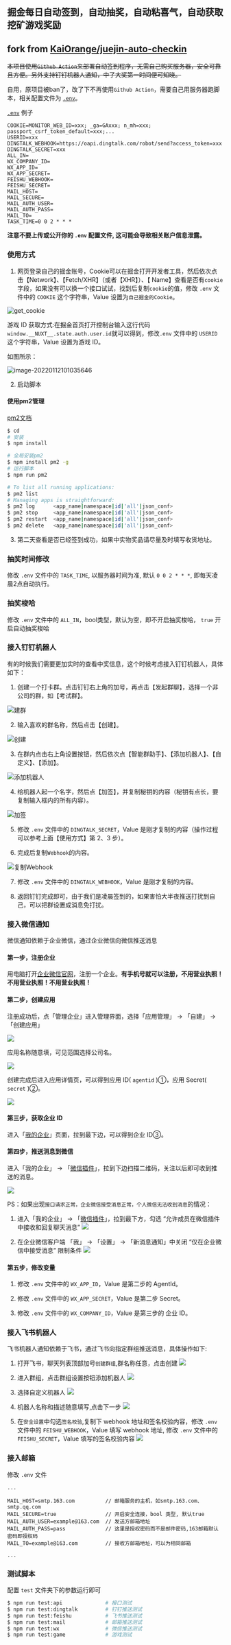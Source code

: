 ## 掘金每日自动签到，自动抽奖，自动粘喜气，自动获取挖矿游戏奖励

## fork from [KaiOrange/juejin-auto-checkin](https://github.com/KaiOrange/juejin-auto-checkin)



~~本项目使用`Github Action`来部署自动签到程序，无需自己购买服务器，安全可靠且方便。另外支持钉钉机器人通知，中了大奖第一时间便可知晓。~~

自用，原项目被ban了，改了下不再使用`Github Action`，需要自己用服务器跑脚本，相关配置文件为 [`.env`](https://github.com/Beats0/juejin-auto-checkin-serve/blob/main/.env)。


[`.env`](https://github.com/Beats0/juejin-auto-checkin-serve/blob/main/.env) 例子

```
COOKIE=MONITOR_WEB_ID=xxx; _ga=GAxxx; n_mh=xxx; passport_csrf_token_default=xxx;...
USERID=xxx
DINGTALK_WEBHOOK=https://oapi.dingtalk.com/robot/send?access_token=xxx
DINGTALK_SECRET=xxx
ALL_IN=
WX_COMPANY_ID=
WX_APP_ID=
WX_APP_SECRET=
FEISHU_WEBHOOK=
FEISHU_SECRET=
MAIL_HOST=
MAIL_SECURE=
MAIL_AUTH_USER=
MAIL_AUTH_PASS=
MAIL_TO=
TASK_TIME=0 0 2 * * *
```

<b>

注意不要上传或公开你的 `.env` 配置文件, 这可能会导致相关账户信息泄露。
</b>

### 使用方式

1. 网页登录自己的掘金账号，Cookie可以在掘金打开开发者工具，然后依次点击【Network】、【Fetch/XHR】（或者【XHR】）、【 Name】查看是否有`cookie`字段，如果没有可以换一个接口试试，找到后复制`cookie`的值，修改 `.env` 文件中的 `COOKIE` 这个字符串，Value 设置为`自己掘金的Cookie`。

![get_cookie](./statics/imgs/get_cookie.png)

游戏 ID 获取方式:在掘金首页打开控制台输入这行代码`window.__NUXT__.state.auth.user.id`就可以得到，修改`.env` 文件中的 `USERID` 这个字符串，Value 设置为游戏 ID。

如图所示：


![image-20220112101035646](https://coderduan-image.oss-cn-hangzhou.aliyuncs.com/img/202201121010678.png)

2. 启动脚本

#### 使用pm2管理

[pm2文档](https://github.com/Unitech/pm2#start-an-application)

```sh
$ cd
# 安装
$ npm install

# 全局安装pm2
$ npm install pm2 -g
# 运行脚本
$ npm run pm2

# To list all running applications:
$ pm2 list
# Managing apps is straightforward:
$ pm2 log      <app_name|namespace|id|'all'|json_conf>
$ pm2 stop     <app_name|namespace|id|'all'|json_conf>
$ pm2 restart  <app_name|namespace|id|'all'|json_conf>
$ pm2 delete   <app_name|namespace|id|'all'|json_conf>
```

3. 第二天查看是否已经签到成功，如果中实物奖品请尽量及时填写收货地址。

### 抽奖时间修改

修改 `.env` 文件中的 `TASK_TIME`, 以服务器时间为准, 默认 `0 0 2 * * *`, 即每天凌晨2点自动执行。

### 抽奖梭哈

修改 `.env` 文件中的 `ALL_IN`，bool类型，默认为空，即不开启抽奖梭哈， `true` 开启自动抽奖梭哈

### 接入钉钉机器人

有的时候我们需要更加实时的查看中奖信息，这个时候考虑接入钉钉机器人，具体如下：

1. 创建一个打卡群。点击钉钉右上角的加号，再点击【发起群聊】，选择一个非公司的群，如【考试群】。

![建群](./statics/imgs/dingtalk1.png)

2. 输入喜欢的群名称，然后点击【创建】。

![创建](./statics/imgs/dingtalk2.png)

3. 在群内点击右上角设置按钮，然后依次点【智能群助手】、【添加机器人】、【自定义】、【添加】。

![添加机器人](./statics/imgs/dingtalk3.png)

4. 给机器人起一个名字，然后点【加签】，并复制秘钥的内容（秘钥有点长，要复制输入框内的所有内容）。

![加签](./statics/imgs/dingtalk4.png)

5. 修改 `.env` 文件中的 `DINGTALK_SECRET`，Value 是刚才复制的内容（操作过程可以参考上面【使用方式】第 2、3 步）。


6. 完成后复制`Webhook`的内容。

![复制Webhook](./statics/imgs/dingtalk6.png)

7. 修改 `.env` 文件中的 `DINGTALK_WEBHOOK`，Value 是刚才复制的内容。


8. 返回钉钉完成即可，由于我们是凌晨签到的，如果害怕大半夜推送打扰到自己，可以把群设置成消息免打扰。

### 接入微信通知

微信通知依赖于企业微信，通过企业微信向微信推送消息

#### 第一步，注册企业

用电脑打开[企业微信官网](https://work.weixin.qq.com/)，注册一个企业。**有手机号就可以注册，不用营业执照！不用营业执照！不用营业执照！**

#### 第二步，创建应用

注册成功后，点「管理企业」进入管理界面，选择「应用管理」 → 「自建」 → 「创建应用」

![](https://theseven.ftqq.com/20210208143228.png)

应用名称随意填，可见范围选择公司名。

![](https://theseven.ftqq.com/20210208143327.png)

创建完成后进入应用详情页，可以得到应用 ID( `agentid` )①，应用 Secret( `secret` )②。

![](https://theseven.ftqq.com/20210208143553.png)

#### 第三步，获取企业 ID

进入「[我的企业](https://work.weixin.qq.com/wework_admin/frame#profile)」页面，拉到最下边，可以得到企业 ID③。

#### 第四步，推送消息到微信

进入「我的企业」 → 「[微信插件](https://work.weixin.qq.com/wework_admin/frame#profile/wxPlugin)」，拉到下边扫描二维码，关注以后即可收到推送的消息。

![](https://theseven.ftqq.com/20210208144808.png)

PS：如果出现`接口请求正常，企业微信接受消息正常，个人微信无法收到消息`的情况：

1. 进入「我的企业」 → 「[微信插件](https://work.weixin.qq.com/wework_admin/frame#profile/wxPlugin)」，拉到最下方，勾选 “允许成员在微信插件中接收和回复聊天消息” ![](https://img.ams1.imgbed.xyz/2021/06/01/HPIRU.jpg)

2. 在企业微信客户端 「我」 → 「设置」 → 「新消息通知」中关闭 “仅在企业微信中接受消息” 限制条件 ![](https://img.ams1.imgbed.xyz/2021/06/01/HPKPX.jpg)

#### 第五步，修改变量


1. 修改 `.env` 文件中的 `WX_APP_ID`，Value 是第二步的 AgentId。

2. 修改 `.env` 文件中的 `WX_APP_SECRET`，Value 是第二步 Secret。

3. 修改 `.env` 文件中的 `WX_COMPANY_ID`，Value 是第三步的 企业 ID。

### 接入飞书机器人

飞书机器人通知依赖于飞书，通过飞书向指定群组推送消息，具体操作如下:

1. 打开飞书，聊天列表顶部加号`创建群组`,群名称任意，点击创建 ![](./statics/imgs/feishu1.png)

2. 进入群组，点击群组设置按钮添加机器人 ![](./statics/imgs/feishu2.png)

3. 选择自定义机器人 ![](./statics/imgs/feishu3.png)

4. 机器人名称和描述随意填写,点击下一步 ![](./statics/imgs/feishu4.png)

5. 在`安全设置`中勾选`签名校验`,复制下 webhook 地址和签名校验内容，修改 `.env` 文件中的 `FEISHU_WEBHOOK`，Value 填写 webhook 地址, 修改 `.env` 文件中的 `FEISHU_SECRET`，Value 填写的签名校验内容 ![](./statics/imgs/feishu5.png)

### 接入邮箱

修改 `.env` 文件

```
...

MAIL_HOST=smtp.163.com          // 邮箱服务的主机，如smtp.163.com、smtp.qq.com
MAIL_SECURE=true                // 开启安全连接，bool 类型, 默认true
MAIL_AUTH_USER=example@163.com  // 发送方邮箱地址
MAIL_AUTH_PASS=pass             // 这里是授权密码而不是邮件密码,163邮箱默认密码即授权码
MAIL_TO=example@163.com         // 接收方邮箱地址，可以为相同邮箱

...
```

### 测试脚本

配置 `test` 文件夹下的参数运行即可

```sh
$ npm run test:api              # 接口测试
$ npm run test:dingtalk         # 钉钉推送测试
$ npm run test:feishu           # 飞书推送测试
$ npm run test:mail             # 邮箱推送测试
$ npm run test:wx               # 微信推送测试
$ npm run test:game             # 游戏测试
``` 
